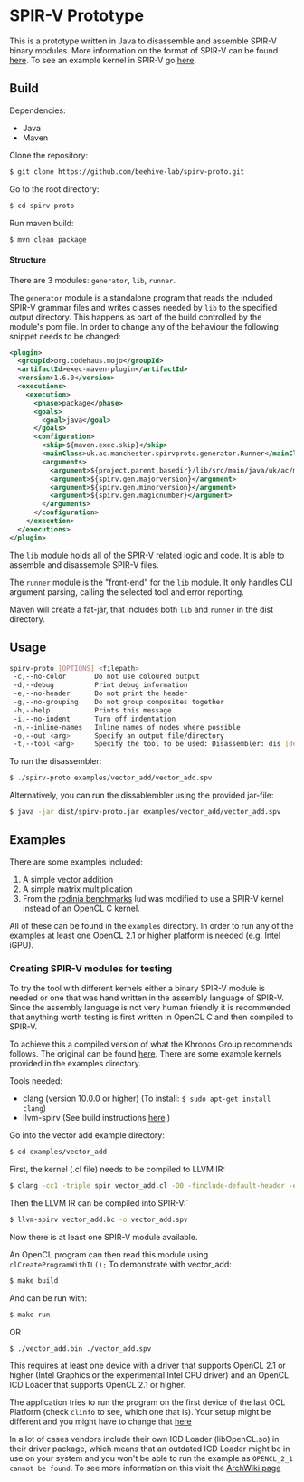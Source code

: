 # SPIR-V Prototype

This is a prototype written in Java to disassemble and assemble SPIR-V binary modules.
More information on the format of SPIR-V can be found [here](docs/SPIRV.md).
To see an example kernel in SPIR-V go [here](docs/EXAMPLE.md).

## Build

Dependencies:

- Java
- Maven

Clone the repository:

```bash
$ git clone https://github.com/beehive-lab/spirv-proto.git
```

Go to the root directory:
```bash
$ cd spirv-proto
```

Run maven build:
```bash
$ mvn clean package
```

#### Structure
There are 3 modules: `generator`, `lib`, `runner`.

The `generator` module is a standalone program that reads the included SPIR-V grammar files and writes classes needed 
by `lib` to the specified output directory.
This happens as part of the build controlled by the module's pom file.
In order to change any of the behaviour the following snippet needs to be changed:
```xml
<plugin>
  <groupId>org.codehaus.mojo</groupId>
  <artifactId>exec-maven-plugin</artifactId>
  <version>1.6.0</version>
  <executions>
    <execution>
      <phase>package</phase>
      <goals>
        <goal>java</goal>
      </goals>
      <configuration>
        <skip>${maven.exec.skip}</skip>
        <mainClass>uk.ac.manchester.spirvproto.generator.Runner</mainClass>
        <arguments>
          <argument>${project.parent.basedir}/lib/src/main/java/uk/ac/manchester/spirvproto/lib</argument>
          <argument>${spirv.gen.majorversion}</argument>
          <argument>${spirv.gen.minorversion}</argument>
          <argument>${spirv.gen.magicnumber}</argument>
        </arguments>
      </configuration>
    </execution>
  </executions>
</plugin>
```

The `lib` module holds all of the SPIR-V related logic and code. 
It is able to assemble and disassemble SPIR-V files.

The `runner` module is the "front-end" for the `lib` module.
It only handles CLI argument parsing, calling the selected tool and error reporting.

Maven will create a fat-jar, that includes both `lib` and `runner` in the dist directory.

## Usage

```bash
spirv-proto [OPTIONS] <filepath>
 -c,--no-color       Do not use coloured output
 -d,--debug          Print debug information
 -e,--no-header      Do not print the header
 -g,--no-grouping    Do not group composites together
 -h,--help           Prints this message
 -i,--no-indent      Turn off indentation
 -n,--inline-names   Inline names of nodes where possible
 -o,--out <arg>      Specify an output file/directory
 -t,--tool <arg>     Specify the tool to be used: Disassembler: dis [default] | Assembler asm
```

To run the disassembler:

```bash
$ ./spirv-proto examples/vector_add/vector_add.spv
```

Alternatively, you can run the dissablembler using the provided jar-file:

```bash
$ java -jar dist/spirv-proto.jar examples/vector_add/vector_add.spv
```
## Examples

There are some examples included:
1. A simple vector addition
2. A simple matrix multiplication
3. From the [rodinia benchmarks](https://github.com/yuhc/gpu-rodinia) lud was modified to use a SPIR-V kernel instead of an OpenCL C kernel.

All of these can be found in the `examples` directory. 
In order to run any of the examples at least one OpenCL 2.1 or higher platform is needed (e.g. Intel iGPU).

### Creating SPIR-V modules for testing

To try the tool with different kernels either a binary SPIR-V module is needed or one that was hand written in the assembly language of SPIR-V.
Since the assembly language is not very human friendly it is recommended that anything worth testing is first written in OpenCL C and then compiled to SPIR-V.

To achieve this a compiled version of what the Khronos Group recommends follows. The original can be found [here](https://www.khronos.org/blog/offline-compilation-of-opencl-kernels-into-spir-v-using-open-source-tooling).
There are some example kernels provided in the examples directory.

Tools needed:

- clang (version 10.0.0 or higher) (To install: `$ sudo apt-get install clang`)
- llvm-spirv (See build instructions [here](https://github.com/KhronosGroup/SPIRV-LLVM) )

Go into the vector add example directory:

```bash
$ cd examples/vector_add
```

First, the kernel (.cl file) needs to be compiled to LLVM IR:
```bash 
$ clang -cc1 -triple spir vector_add.cl -O0 -finclude-default-header -emit-llvm-bc -o vector_add.bc
```

Then the LLVM IR can be compiled into SPIR-V:`
```bash
$ llvm-spirv vector_add.bc -o vector_add.spv
```

Now there is at least one SPIR-V module available.

An OpenCL program can then read this module using `clCreateProgramWithIL();`
To demonstrate with vector_add:

```bash
$ make build
```

And can be run with: 
```bash
$ make run
```
OR
```bash
$ ./vector_add.bin ./vector_add.spv
```

This requires at least one device with a driver that supports OpenCL 2.1 or higher (Intel Graphics or the experimental Intel CPU driver) and an OpenCL ICD Loader that supports OpenCL 2.1 or higher. 

The application tries to run the program on the first device of the last OCL Platform (check `clinfo` to see, which one that is). Your setup might be different and you might have to change that [here](https://github.com/beehive-lab/spirv-proto/blob/665a19e9527f2bf5121ecc23c19e17656bfbf0a2/examples/vector_add_il.c#L72)

In a lot of cases vendors include their own ICD Loader (libOpenCL.so) in their driver package, which means that an outdated ICD Loader might be in use on your system and you won't be able to run the example as `OPENCL_2_1 cannot be found`. To see more information on this visit the [ArchWiki page](https://wiki.archlinux.org/index.php/GPGPU)